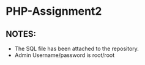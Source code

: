 # PHP-Assignment2

## NOTES:
- The SQL file has been attached to the repository.
- Admin Username/password is root/root
